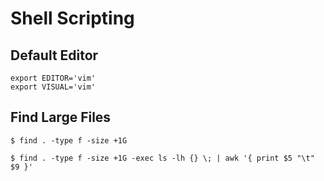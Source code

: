 Shell Scripting
===============


## Default Editor
```
export EDITOR='vim'
export VISUAL='vim'
```

## Find Large Files
```
$ find . -type f -size +1G

$ find . -type f -size +1G -exec ls -lh {} \; | awk '{ print $5 "\t" $9 }'

```

